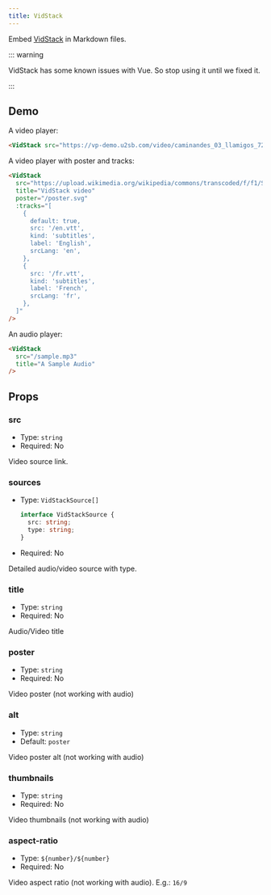 ```yaml
---
title: VidStack
---
```


Embed [VidStack](https://www.vidstack.io/) in Markdown files.

::: warning

VidStack has some known issues with Vue. So stop using it until we fixed it.

:::

<!-- more -->

## Demo

A video player:

<!-- <VidStack src="https://vp-demo.u2sb.com/video/caminandes_03_llamigos_720p.mp4" /> -->

```md
<VidStack src="https://vp-demo.u2sb.com/video/caminandes_03_llamigos_720p.mp4" />
```

A video player with poster and tracks:

<!-- <VidStack
  src="https://upload.wikimedia.org/wikipedia/commons/transcoded/f/f1/Sintel_movie_4K.webm/Sintel_movie_4K.webm.1080p.vp9.webm"
  title="VidStack video"
  poster="/poster.svg"
  :tracks="[
    {
      default: true,
      src: '/en.vtt',
      kind: 'subtitles',
      label: 'English',
      srcLang: 'en',
    },
    {
      src: '/fr.vtt',
      kind: 'subtitles',
      label: 'French',
      srcLang: 'fr',
    },
  ]"
/> -->

```md
<VidStack
  src="https://upload.wikimedia.org/wikipedia/commons/transcoded/f/f1/Sintel_movie_4K.webm/Sintel_movie_4K.webm.1080p.vp9.webm"
  title="VidStack video"
  poster="/poster.svg"
  :tracks="[
    {
      default: true,
      src: '/en.vtt',
      kind: 'subtitles',
      label: 'English',
      srcLang: 'en',
    },
    {
      src: '/fr.vtt',
      kind: 'subtitles',
      label: 'French',
      srcLang: 'fr',
    },
  ]"
/>
```

An audio player:

<!-- <VidStack
  src="/sample.mp3"
  title="A Sample Audio"
/> -->

```md
<VidStack
  src="/sample.mp3"
  title="A Sample Audio"
/>
```

## Props

### src

- Type: `string`
- Required: No

Video source link.

### sources

- Type: `VidStackSource[]`

  ```ts
  interface VidStackSource {
    src: string;
    type: string;
  }
  ```

- Required: No

Detailed audio/video source with type.

### title

- Type: `string`
- Required: No

Audio/Video title

### poster

- Type: `string`
- Required: No

Video poster (not working with audio)

### alt

- Type: `string`
- Default: `poster`

Video poster alt (not working with audio)

### thumbnails

- Type: `string`
- Required: No

Video thumbnails (not working with audio)

### aspect-ratio

- Type: `${number}/${number}`
- Required: No

Video aspect ratio (not working with audio). E.g.: `16/9`
